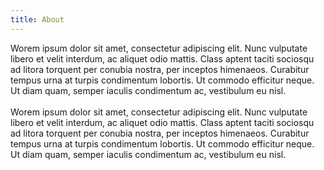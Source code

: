 ```yaml
---
title: About
---
```

 Worem ipsum dolor sit amet, consectetur adipiscing elit. Nunc vulputate libero et velit
        interdum, ac aliquet odio mattis. Class aptent taciti sociosqu ad litora torquent per
        conubia nostra, per inceptos himenaeos. Curabitur tempus urna at turpis condimentum
        lobortis. Ut <span class='body-text-white'>commodo</span>
        efficitur neque. Ut diam quam, semper iaculis condimentum ac, vestibulum eu nisl.
        <br />
        <br />
        Worem ipsum dolor sit amet, consectetur adipiscing elit. Nunc vulputate libero et velit
        interdum, ac aliquet odio mattis. Class aptent taciti sociosqu ad litora torquent per
        conubia nostra, per inceptos himenaeos. Curabitur tempus urna at turpis condimentum
        lobortis. Ut commodo efficitur neque. Ut diam quam, semper iaculis condimentum ac,
        vestibulum eu nisl.
